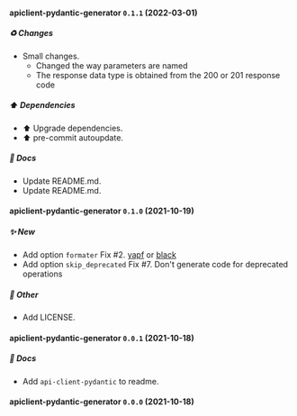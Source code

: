
#### apiclient-pydantic-generator `0.1.1` (2022-03-01)

##### ♻️ Changes

- Small changes.
  - Changed the way parameters are named
  - The response data type is obtained from the 200 or 201 response code

##### ⬆️ Dependencies

- ⬆️ Upgrade dependencies.
- ⬆️ pre-commit autoupdate.

##### 📝 Docs

- Update README.md.
- Update README.md.


#### apiclient-pydantic-generator `0.1.0` (2021-10-19)

##### ✨ New

- Add option `formater` Fix #2.
  [yapf](https://github.com/google/yapf) or [black](https://github.com/psf/black)
- Add option `skip_deprecated` Fix #7.
  Don't generate code for deprecated operations

##### 🌱 Other

- Add LICENSE.


#### apiclient-pydantic-generator `0.0.1` (2021-10-18)

##### 📝 Docs

- Add `api-client-pydantic` to readme.


#### apiclient-pydantic-generator `0.0.0` (2021-10-18)
